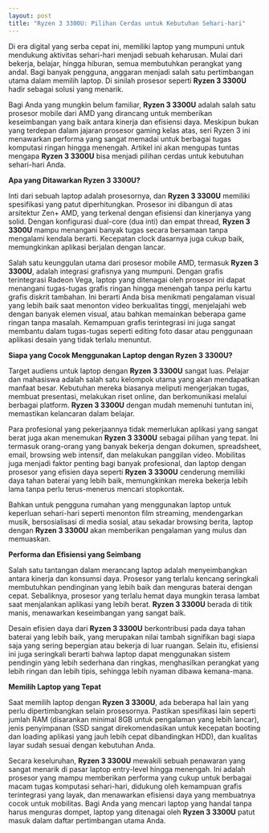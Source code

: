 ```yaml
---
layout: post
title: "Ryzen 3 3300U: Pilihan Cerdas untuk Kebutuhan Sehari-hari"
---
```


Di era digital yang serba cepat ini, memiliki laptop yang mumpuni untuk mendukung aktivitas sehari-hari menjadi sebuah keharusan. Mulai dari bekerja, belajar, hingga hiburan, semua membutuhkan perangkat yang andal. Bagi banyak pengguna, anggaran menjadi salah satu pertimbangan utama dalam memilih laptop. Di sinilah prosesor seperti **Ryzen 3 3300U** hadir sebagai solusi yang menarik.

Bagi Anda yang mungkin belum familiar, **Ryzen 3 3300U** adalah salah satu prosesor mobile dari AMD yang dirancang untuk memberikan keseimbangan yang baik antara kinerja dan efisiensi daya. Meskipun bukan yang terdepan dalam jajaran prosesor gaming kelas atas, seri Ryzen 3 ini menawarkan performa yang sangat memadai untuk berbagai tugas komputasi ringan hingga menengah. Artikel ini akan mengupas tuntas mengapa **Ryzen 3 3300U** bisa menjadi pilihan cerdas untuk kebutuhan sehari-hari Anda.

**Apa yang Ditawarkan Ryzen 3 3300U?**

Inti dari sebuah laptop adalah prosesornya, dan **Ryzen 3 3300U** memiliki spesifikasi yang patut diperhitungkan. Prosesor ini dibangun di atas arsitektur Zen+ AMD, yang terkenal dengan efisiensi dan kinerjanya yang solid. Dengan konfigurasi dual-core (dua inti) dan empat thread, **Ryzen 3 3300U** mampu menangani banyak tugas secara bersamaan tanpa mengalami kendala berarti. Kecepatan clock dasarnya juga cukup baik, memungkinkan aplikasi berjalan dengan lancar.

Salah satu keunggulan utama dari prosesor mobile AMD, termasuk **Ryzen 3 3300U**, adalah integrasi grafisnya yang mumpuni. Dengan grafis terintegrasi Radeon Vega, laptop yang ditenagai oleh prosesor ini dapat menangani tugas-tugas grafis ringan hingga menengah tanpa perlu kartu grafis diskrit tambahan. Ini berarti Anda bisa menikmati pengalaman visual yang lebih baik saat menonton video berkualitas tinggi, menjelajahi web dengan banyak elemen visual, atau bahkan memainkan beberapa game ringan tanpa masalah. Kemampuan grafis terintegrasi ini juga sangat membantu dalam tugas-tugas seperti editing foto dasar atau penggunaan aplikasi desain yang tidak terlalu menuntut.

**Siapa yang Cocok Menggunakan Laptop dengan Ryzen 3 3300U?**

Target audiens untuk laptop dengan **Ryzen 3 3300U** sangat luas. Pelajar dan mahasiswa adalah salah satu kelompok utama yang akan mendapatkan manfaat besar. Kebutuhan mereka biasanya meliputi mengerjakan tugas, membuat presentasi, melakukan riset online, dan berkomunikasi melalui berbagai platform. **Ryzen 3 3300U** dengan mudah memenuhi tuntutan ini, memastikan kelancaran dalam belajar.

Para profesional yang pekerjaannya tidak memerlukan aplikasi yang sangat berat juga akan menemukan **Ryzen 3 3300U** sebagai pilihan yang tepat. Ini termasuk orang-orang yang banyak bekerja dengan dokumen, spreadsheet, email, browsing web intensif, dan melakukan panggilan video. Mobilitas juga menjadi faktor penting bagi banyak profesional, dan laptop dengan prosesor yang efisien daya seperti **Ryzen 3 3300U** cenderung memiliki daya tahan baterai yang lebih baik, memungkinkan mereka bekerja lebih lama tanpa perlu terus-menerus mencari stopkontak.

Bahkan untuk pengguna rumahan yang menggunakan laptop untuk keperluan sehari-hari seperti menonton film streaming, mendengarkan musik, bersosialisasi di media sosial, atau sekadar browsing berita, laptop dengan **Ryzen 3 3300U** akan memberikan pengalaman yang mulus dan memuaskan.

**Performa dan Efisiensi yang Seimbang**

Salah satu tantangan dalam merancang laptop adalah menyeimbangkan antara kinerja dan konsumsi daya. Prosesor yang terlalu kencang seringkali membutuhkan pendinginan yang lebih baik dan menguras baterai dengan cepat. Sebaliknya, prosesor yang terlalu hemat daya mungkin terasa lambat saat menjalankan aplikasi yang lebih berat. **Ryzen 3 3300U** berada di titik manis, menawarkan keseimbangan yang sangat baik.

Desain efisien daya dari **Ryzen 3 3300U** berkontribusi pada daya tahan baterai yang lebih baik, yang merupakan nilai tambah signifikan bagi siapa saja yang sering bepergian atau bekerja di luar ruangan. Selain itu, efisiensi ini juga seringkali berarti bahwa laptop dapat menggunakan sistem pendingin yang lebih sederhana dan ringkas, menghasilkan perangkat yang lebih ringan dan lebih tipis, sehingga lebih nyaman dibawa kemana-mana.

**Memilih Laptop yang Tepat**

Saat memilih laptop dengan **Ryzen 3 3300U**, ada beberapa hal lain yang perlu dipertimbangkan selain prosesornya. Pastikan spesifikasi lain seperti jumlah RAM (disarankan minimal 8GB untuk pengalaman yang lebih lancar), jenis penyimpanan (SSD sangat direkomendasikan untuk kecepatan booting dan loading aplikasi yang jauh lebih cepat dibandingkan HDD), dan kualitas layar sudah sesuai dengan kebutuhan Anda.

Secara keseluruhan, **Ryzen 3 3300U** mewakili sebuah penawaran yang sangat menarik di pasar laptop entry-level hingga menengah. Ini adalah prosesor yang mampu memberikan performa yang cukup untuk berbagai macam tugas komputasi sehari-hari, didukung oleh kemampuan grafis terintegrasi yang layak, dan menawarkan efisiensi daya yang membuatnya cocok untuk mobilitas. Bagi Anda yang mencari laptop yang handal tanpa harus menguras dompet, laptop yang ditenagai oleh **Ryzen 3 3300U** patut masuk dalam daftar pertimbangan utama Anda.
